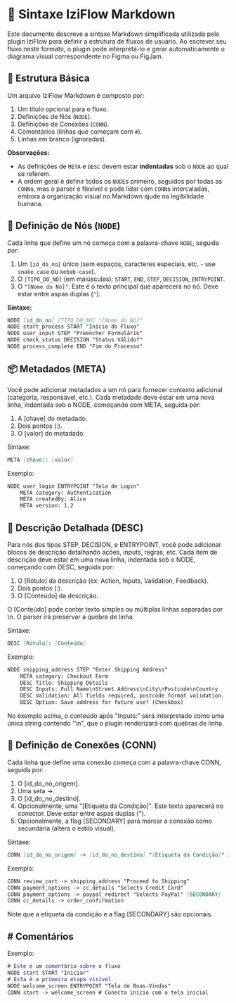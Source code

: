 # 📜 Sintaxe IziFlow Markdown

Este documento descreve a sintaxe Markdown simplificada utilizada pelo plugin IziFlow para definir a estrutura de fluxos de usuário. Ao escrever seu fluxo neste formato, o plugin pode interpretá-lo e gerar automaticamente o diagrama visual correspondente no Figma ou FigJam.

## 📝 Estrutura Básica

Um arquivo IziFlow Markdown é composto por:

1.  Um título opcional para o fluxo.
2.  Definições de Nós (`NODE`).
3.  Definições de Conexões (`CONN`).
4.  Comentários (linhas que começam com `#`).
5.  Linhas em branco (ignoradas).

**Observações:**

*   As definições de `META` e `DESC` devem estar **indentadas** sob o `NODE` ao qual se referem.
*   A ordem geral é definir todos os `NODE`s primeiro, seguidos por todas as `CONN`s, mas o parser é flexível e pode lidar com `CONN`s intercaladas, embora a organização visual no Markdown ajude na legibilidade humana.

## 🧱 Definição de Nós (`NODE`)

Cada linha que define um nó começa com a palavra-chave `NODE`, seguida por:

1.  Um `[id_do_no]` único (sem espaços, caracteres especiais, etc. - use `snake_case` ou `kebab-case`).
2.  O `[TIPO_DO_NO]` (em maiúsculas): `START`, `END`, `STEP`, `DECISION`, `ENTRYPOINT`.
3.  O `"[Nome do Nó]"`. Este é o texto principal que aparecerá no nó. Deve estar entre aspas duplas (`"`).

**Sintaxe:**
```markdown
NODE [id_do_no] [TIPO_DO_NO] "[Nome do Nó]"
NODE start_process START "Início do Fluxo"
NODE user_input STEP "Preencher Formulário"
NODE check_status DECISION "Status Válido?"
NODE process_complete END "Fim do Processo"
```

## 📦 Metadados (META)

Você pode adicionar metadados a um nó para fornecer contexto adicional (categoria, responsável, etc.). Cada metadado deve estar em uma nova linha, indentada sob o NODE, começando com META, seguida por:

1. A [chave] do metadado.
2. Dois pontos (:).
3. O [valor] do metadado.

Sintaxe:
```markdown
META [chave]: [valor]
```

Exemplo:

```markdown
NODE user_login ENTRYPOINT "Tela de Login"
    META category: Authentication
    META createdBy: Alice
    META version: 1.2
```

## 📄 Descrição Detalhada (DESC)

Para nós dos tipos STEP, DECISION, e ENTRYPOINT, você pode adicionar blocos de descrição detalhando ações, inputs, regras, etc. Cada item de descrição deve estar em uma nova linha, indentada sob o NODE, começando com DESC, seguida por:

1. O [Rótulo] da descrição (ex: Action, Inputs, Validation, Feedback).
2. Dois pontos (:).
3. O [Conteúdo] da descrição.

O [Conteúdo] pode conter texto simples ou múltiplas linhas separadas por \n. O parser irá preservar a quebra de linha.

Sintaxe:
```markdown
DESC [Rótulo]: [Conteúdo]
```
Exemplo:

```markdown
NODE shipping_address STEP "Enter Shipping Address"
    META category: Checkout Form
    DESC Title: Shipping Details
    DESC Inputs: Full Name\nStreet Address\nCity\nPostcode\nCountry
    DESC Validation: All fields required, postcode format validation.
    DESC Option: Save address for future use? (Checkbox)
```

No exemplo acima, o conteúdo após "Inputs:" será interpretado como uma única string contendo "\n", que o plugin renderizará com quebras de linha.

## 🔗 Definição de Conexões (CONN)

Cada linha que define uma conexão começa com a palavra-chave CONN, seguida por:
1. O [id_do_no_origem].
2. Uma seta ->.
3. O [id_do_no_destino].
4. Opcionalmente, uma "[Etiqueta da Condição]". Este texto aparecerá no conector. Deve estar entre aspas duplas (").
5. Opcionalmente, a flag [SECONDARY] para marcar a conexão como secundária (altera o estilo visual).

Sintaxe:
```markdown
CONN [id_do_no_origem] -> [id_do_no_destino] "[Etiqueta da Condição]" [SECONDARY]
```
Exemplo:

```markdown
CONN review_cart -> shipping_address "Proceed to Shipping"
CONN payment_options -> cc_details "Selects Credit Card"
CONN payment_options -> paypal_redirect "Selects PayPal" [SECONDARY]
CONN cc_details -> order_confirmation
```
Note que a etiqueta da condição e a flag [SECONDARY] são opcionais.

## # Comentários
Exemplo:
```markdown
# Este é um comentário sobre o fluxo
NODE start START "Iniciar"
# Esta é a primeira etapa visível
NODE welcome_screen ENTRYPOINT "Tela de Boas-Vindas"
CONN start -> welcome_screen # Conecta início com a tela inicial
```
